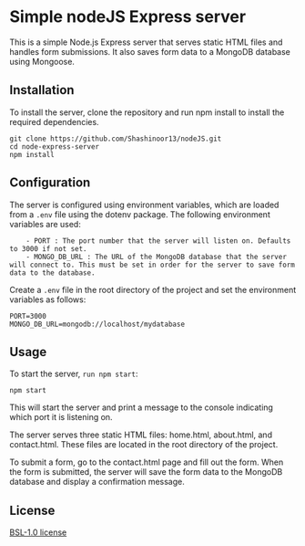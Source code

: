 
# Simple nodeJS Express server

This is a simple Node.js Express server that serves static HTML files and handles form submissions. It also saves form data to a MongoDB database using Mongoose.

## Installation

To install the server, clone the repository and run npm install to install the required dependencies.

```
git clone https://github.com/Shashinoor13/nodeJS.git
cd node-express-server
npm install
```

## Configuration

The server is configured using environment variables, which are loaded from a `.env` file using the dotenv package. The following environment variables are used:
```
    - PORT : The port number that the server will listen on. Defaults to 3000 if not set.
    - MONGO_DB_URL : The URL of the MongoDB database that the server will connect to. This must be set in order for the server to save form data to the database.
```

Create a `.env` file in the root directory of the project and set the environment variables as follows:

```
PORT=3000
MONGO_DB_URL=mongodb://localhost/mydatabase
```
## Usage

To start the server, `run npm start`:

```
npm start
```

This will start the server and print a message to the console indicating which port it is listening on.

The server serves three static HTML files: home.html, about.html, and contact.html. These files are located in the root directory of the project.

To submit a form, go to the contact.html page and fill out the form. When the form is submitted, the server will save the form data to the MongoDB database and display a confirmation message.

## License

[BSL-1.0 license](https://github.com/Shashinoor13/nodeJS/blob/main/LICENSE)


